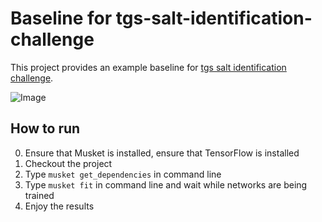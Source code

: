 # Baseline for tgs-salt-identification-challenge

This project provides an example baseline for [tgs salt identification challenge](https://www.kaggle.com/c/tgs-salt-identification-challenge).

![Image](https://storage.googleapis.com/kaggle-media/competitions/TGS/drilling.jpg)

## How to run

0) Ensure that Musket is installed, ensure that TensorFlow is installed
1) Checkout the project
2) Type `musket get_dependencies` in command line
3) Type `musket fit` in command line and wait while networks are being trained
4) Enjoy the results 




 
